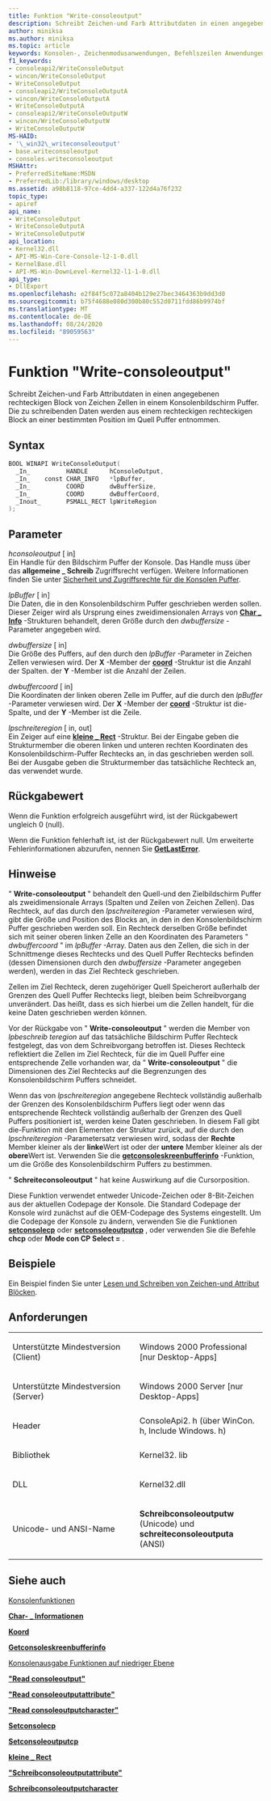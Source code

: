 ```yaml
---
title: Funktion "Write-consoleoutput"
description: Schreibt Zeichen-und Farb Attributdaten in einen angegebenen rechteckigen Block von Zeichen Zellen in einem Konsolenbildschirm Puffer.
author: miniksa
ms.author: miniksa
ms.topic: article
keywords: Konsolen-, Zeichenmodusanwendungen, Befehlszeilen Anwendungen, Terminalanwendungen, Konsolen-API
f1_keywords:
- consoleapi2/WriteConsoleOutput
- wincon/WriteConsoleOutput
- WriteConsoleOutput
- consoleapi2/WriteConsoleOutputA
- wincon/WriteConsoleOutputA
- WriteConsoleOutputA
- consoleapi2/WriteConsoleOutputW
- wincon/WriteConsoleOutputW
- WriteConsoleOutputW
MS-HAID:
- '\_win32\_writeconsoleoutput'
- base.writeconsoleoutput
- consoles.writeconsoleoutput
MSHAttr:
- PreferredSiteName:MSDN
- PreferredLib:/library/windows/desktop
ms.assetid: a98b8118-97ce-4dd4-a337-122d4a76f232
topic_type:
- apiref
api_name:
- WriteConsoleOutput
- WriteConsoleOutputA
- WriteConsoleOutputW
api_location:
- Kernel32.dll
- API-MS-Win-Core-Console-l2-1-0.dll
- KernelBase.dll
- API-MS-Win-DownLevel-Kernel32-l1-1-0.dll
api_type:
- DllExport
ms.openlocfilehash: e2f84f5c072a8404b129e27bec3464363b9dd3d0
ms.sourcegitcommit: b75f4688e080d300b80c552d0711fdd86b9974bf
ms.translationtype: MT
ms.contentlocale: de-DE
ms.lasthandoff: 08/24/2020
ms.locfileid: "89059563"
---
```

# <a name="writeconsoleoutput-function"></a>Funktion "Write-consoleoutput"


Schreibt Zeichen-und Farb Attributdaten in einen angegebenen rechteckigen Block von Zeichen Zellen in einem Konsolenbildschirm Puffer. Die zu schreibenden Daten werden aus einem rechteckigen rechteckigen Block an einer bestimmten Position im Quell Puffer entnommen.

<a name="syntax"></a>Syntax
------

```C
BOOL WINAPI WriteConsoleOutput(
  _In_          HANDLE      hConsoleOutput,
  _In_    const CHAR_INFO   *lpBuffer,
  _In_          COORD       dwBufferSize,
  _In_          COORD       dwBufferCoord,
  _Inout_       PSMALL_RECT lpWriteRegion
);
```

<a name="parameters"></a>Parameter
----------

*hconsoleoutput* \[ in\]  
Ein Handle für den Bildschirm Puffer der Konsole. Das Handle muss über das **allgemeine \_ Schreib** Zugriffsrecht verfügen. Weitere Informationen finden Sie unter [Sicherheit und Zugriffsrechte für die Konsolen Puffer](console-buffer-security-and-access-rights.md).

*lpBuffer* \[ in\]  
Die Daten, die in den Konsolenbildschirm Puffer geschrieben werden sollen. Dieser Zeiger wird als Ursprung eines zweidimensionalen Arrays von [**Char \_ Info**](char-info-str.md) -Strukturen behandelt, deren Größe durch den *dwbuffersize* -Parameter angegeben wird.

*dwbuffersize* \[ in\]  
Die Größe des Puffers, auf den durch den *lpBuffer* -Parameter in Zeichen Zellen verwiesen wird. Der **X** -Member der [**coord**](coord-str.md) -Struktur ist die Anzahl der Spalten. der **Y** -Member ist die Anzahl der Zeilen.

*dwbuffercoord* \[ in\]  
Die Koordinaten der linken oberen Zelle im Puffer, auf die durch den *lpBuffer* -Parameter verwiesen wird. Der **X** -Member der [**coord**](coord-str.md) -Struktur ist die-Spalte, und der **Y** -Member ist die Zeile.

*lpschreiteregion* \[ in, out\]  
Ein Zeiger auf eine [**kleine \_ Rect**](small-rect-str.md) -Struktur. Bei der Eingabe geben die Strukturmember die oberen linken und unteren rechten Koordinaten des Konsolenbildschirm-Puffer Rechtecks an, in das geschrieben werden soll. Bei der Ausgabe geben die Strukturmember das tatsächliche Rechteck an, das verwendet wurde.

<a name="return-value"></a>Rückgabewert
------------

Wenn die Funktion erfolgreich ausgeführt wird, ist der Rückgabewert ungleich 0 (null).

Wenn die Funktion fehlerhaft ist, ist der Rückgabewert null. Um erweiterte Fehlerinformationen abzurufen, nennen Sie [**GetLastError**](https://msdn.microsoft.com/library/windows/desktop/ms679360).

<a name="remarks"></a>Hinweise
-------

" **Write-consoleoutput** " behandelt den Quell-und den Zielbildschirm Puffer als zweidimensionale Arrays (Spalten und Zeilen von Zeichen Zellen). Das Rechteck, auf das durch den *lpschreiteregion* -Parameter verwiesen wird, gibt die Größe und Position des Blocks an, in den in den Konsolenbildschirm Puffer geschrieben werden soll. Ein Rechteck derselben Größe befindet sich mit seiner oberen linken Zelle an den Koordinaten des Parameters " *dwbuffercoord* " im *lpBuffer* -Array. Daten aus den Zellen, die sich in der Schnittmenge dieses Rechtecks und des Quell Puffer Rechtecks befinden (dessen Dimensionen durch den *dwbuffersize* -Parameter angegeben werden), werden in das Ziel Rechteck geschrieben.

Zellen im Ziel Rechteck, deren zugehöriger Quell Speicherort außerhalb der Grenzen des Quell Puffer Rechtecks liegt, bleiben beim Schreibvorgang unverändert. Das heißt, dass es sich hierbei um die Zellen handelt, für die keine Daten geschrieben werden können.

Vor der Rückgabe von " **Write-consoleoutput** " werden die Member von *lpbeschreib teregion* auf das tatsächliche Bildschirm Puffer Rechteck festgelegt, das von dem Schreibvorgang betroffen ist. Dieses Rechteck reflektiert die Zellen im Ziel Rechteck, für die im Quell Puffer eine entsprechende Zelle vorhanden war, da " **Write-consoleoutput** " die Dimensionen des Ziel Rechtecks auf die Begrenzungen des Konsolenbildschirm Puffers schneidet.

Wenn das von *lpschreiteregion* angegebene Rechteck vollständig außerhalb der Grenzen des Konsolenbildschirm Puffers liegt oder wenn das entsprechende Rechteck vollständig außerhalb der Grenzen des Quell Puffers positioniert ist, werden keine Daten geschrieben. In diesem Fall gibt die-Funktion mit den Elementen der Struktur zurück, auf die durch den *lpschreiteregion* -Parametersatz verwiesen wird, sodass der **Rechte** Member kleiner als der **linke**Wert ist oder der **untere** Member kleiner als der **obere**Wert ist. Verwenden Sie die [**getconsoleskreenbufferinfo**](getconsolescreenbufferinfo.md) -Funktion, um die Größe des Konsolenbildschirm Puffers zu bestimmen.

" **Schreiteconsoleoutput** " hat keine Auswirkung auf die Cursorposition.

Diese Funktion verwendet entweder Unicode-Zeichen oder 8-Bit-Zeichen aus der aktuellen Codepage der Konsole. Die Standard Codepage der Konsole wird zunächst auf die OEM-Codepage des Systems eingestellt. Um die Codepage der Konsole zu ändern, verwenden Sie die Funktionen [**setconsolecp**](setconsolecp.md) oder [**setconsoleoutputcp**](setconsoleoutputcp.md) , oder verwenden Sie die Befehle **chcp** oder **Mode con CP Select =** .

<a name="examples"></a>Beispiele
--------

Ein Beispiel finden Sie unter [Lesen und Schreiben von Zeichen-und Attribut Blöcken](reading-and-writing-blocks-of-characters-and-attributes.md).

<a name="requirements"></a>Anforderungen
------------

<table>
<colgroup>
<col width="50%" />
<col width="50%" />
</colgroup>
<tbody>
<tr class="odd">
<td><p>Unterstützte Mindestversion (Client)</p></td>
<td><p>Windows 2000 Professional [nur Desktop-Apps]</p></td>
</tr>
<tr class="even">
<td><p>Unterstützte Mindestversion (Server)</p></td>
<td><p>Windows 2000 Server [nur Desktop-Apps]</p></td>
</tr>
<tr class="odd">
<td><p>Header</p></td>
<td>ConsoleApi2. h (über WinCon. h, Include Windows. h)</td>
</tr>
<tr class="even">
<td><p>Bibliothek</p></td>
<td>Kernel32. lib</td>
</tr>
<tr class="odd">
<td><p>DLL</p></td>
<td>Kernel32.dll</td>
</tr>
<tr class="even">
<td><p>Unicode- und ANSI-Name</p></td>
<td><p><strong>Schreibconsoleoutputw</strong> (Unicode) und <strong>schreiteconsoleoutputa</strong> (ANSI)</p></td>
</tr>
<tr class="odd">
</tr>
<tr class="even">
</tr>
<tr class="odd">
</tr>
<tr class="even">
</tr>
</tbody>
</table>

## <a name="span-idsee_alsospansee-also"></a><span id="see_also"></span>Siehe auch


[Konsolenfunktionen](console-functions.md)

[**Char- \_ Informationen**](char-info-str.md)

[**Koord**](coord-str.md)

[**Getconsoleskreenbufferinfo**](getconsolescreenbufferinfo.md)

[Konsolenausgabe Funktionen auf niedriger Ebene](low-level-console-output-functions.md)

[**"Read consoleoutput"**](readconsoleoutput.md)

[**"Read consoleoutputattribute"**](readconsoleoutputattribute.md)

[**"Read consoleoutputcharacter"**](readconsoleoutputcharacter.md)

[**Setconsolecp**](setconsolecp.md)

[**Setconsoleoutputcp**](setconsoleoutputcp.md)

[**kleine \_ Rect**](small-rect-str.md)

[**"Schreibconsoleoutputattribute"**](writeconsoleoutputattribute.md)

[**Schreibconsoleoutputcharacter**](writeconsoleoutputcharacter.md)

 

 




